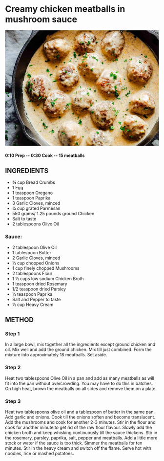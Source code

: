# Creamy chicken meatballs in mushroom sauce
![](https://raw.githubusercontent.com/fuzzwah/recipes/master/pics/Creamy_chicken_meatballs_in_mushroom_sauce.jpg)
#### 0:10 Prep -- 0:30 Cook -- 15 meatballs
## INGREDIENTS
* ¾ cup Bread Crumbs
* 1 Egg
* 1 teaspoon Oregano
* 1 teaspoon Paprika
* 3 Garlic Cloves, minced
* ¼ cup grated Parmesan
* 550 grams/ 1.25 pounds ground Chicken
* Salt to taste
* 2 tablespoons Olive Oil
### Sauce:
* 2 tablespoon Olive Oil
* 1 tablespoon Butter
* 2 Garlic Cloves, minced
* ½ cup chopped Onions
* 1 cup finely chopped Mushrooms
* 2 tablespoons Flour
* 1 ½ cups low sodium Chicken Broth
* 1 teaspoon dried Rosemary
* 1/2 teaspoon dried Parsley
* ½ teaspoon Paprika
* Salt and Pepper to taste
* ½ cup Heavy Cream
## METHOD
### Step 1
In a large bowl, mix together all the ingredients except ground chicken and oil. Mix well and add the ground chicken. Mix till just combined. Form the mixture into approximately 18 meatballs. Set aside.
### Step 2
Heat two tablespoons Olive Oil in a pan and add as many meatballs as will fit into the pan without overcrowding. You may have to do this in batches. On high heat, brown the meatballs on all sides and remove them on a plate.
### Step 3
Heat two tablespoons olive oil and a tablespoon of butter in the same pan. Add garlic and onions. Cook till the onions soften and become translucent. Add the mushrooms and cook for another 2-3 minutes. Stir in the flour and cook for another minute to get rid of the raw flour flavour. Slowly add the chicken broth and keep whisking continuously till the sauce thickens. Stir in the rosemary, parsley, paprika, salt, pepper and meatballs. Add a little more stock or water if the sauce is too thick. Simmer the meatballs for ten minutes. Stir in the heavy cream and switch off the flame. Serve hot with noodles, rice or mashed potatoes.